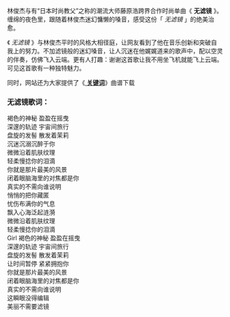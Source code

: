 

林俊杰与有“日本时尚教父”之称的潮流大师藤原浩跨界合作时尚单曲《 **无滤镜** 》。缠绵的夜色里，跟随着林俊杰迷幻慵懒的嗓音，感受这份「 _无滤镜_
」的绝美治愈。

《 _无滤镜_
》与林俊杰平时的风格大相径庭，让网友看到了他在音乐创新和突破自我上的努力。不加滤镜般的迷幻嗓音，让人沉迷在他娓娓道来的歌声中，配以空灵的伴奏，仿佛飞入云端。更有人打趣：谢谢这首歌让我不用坐飞机就能飞上云端。可见这首歌有一种独特魅力。

同时，网站还为大家提供了《[ **关键词**](Music-8885-关键词-林俊杰.html "关键词")》曲谱下载

### 无滤镜歌词：

褐色的神秘 盈盈在摇曳  
深邃的轨迹 宇宙间旅行  
盘旋的发髻 散发着茉莉  
沉迷沉溺沉醉于你  
微微沿着肌肤纹理  
轻柔慢捻你的泪滴  
你就是那片最美的风景  
闭着眼脑海里的对焦都是你  
真实的不需向谁说明  
悄悄的把你藏匿  
忧伤布满你的气息  
飘入心海泛起涟漪  
微微沿着肌肤纹理  
轻柔慢捻你的泪滴  
Girl 褐色的神秘 盈盈在摇曳  
深邃的轨迹 宇宙间旅行  
盘旋的发髻 散发着茉莉  
让时间暂停 紧紧拥抱你  
你就是那片最美的风景  
闭着眼脑海里的对焦都是你  
真实的不需向谁说明  
这瞬眼没得编辑  
美丽不需要滤镜

